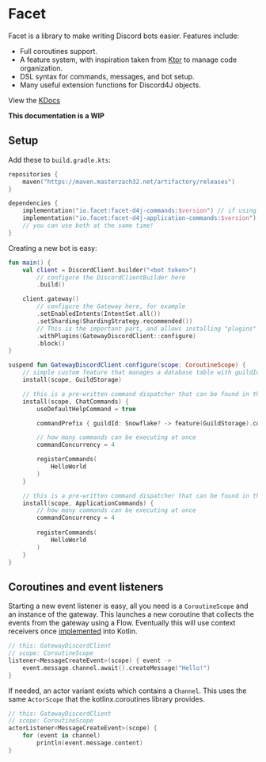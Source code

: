 # Facet

Facet is a library to make writing Discord bots easier. Features include:
* Full coroutines support.
* A feature system, with inspiration taken from [Ktor](https://ktor.io/) to manage code organization.
* DSL syntax for commands, messages, and bot setup.
* Many useful extension functions for Discord4J objects.

View the [KDocs](https://masterzach32.github.io/facet)

**This documentation is a WIP**

## Setup
Add these to `build.gradle.kts`:
```kotlin
repositories {
    maven("https://maven.masterzach32.net/artifactory/releases")
}

dependencies {
    implementation("io.facet:facet-d4j-commands:$version") // if using chat commands
    implementation("io.facet:facet-d4j-application-commands:$version") // if using "slash" commands
    // you can use both at the same time!
}
```

Creating a new bot is easy:
```kotlin
fun main() {
    val client = DiscordClient.builder("<bot token>")
        // configure the DiscordClientBuilder here
        .build()

    client.gateway()
        // configure the Gateway here, for example
        .setEnabledIntents(IntentSet.all())
        .setSharding(ShardingStrategy.recommended())
        // This is the important part, and allows installing "plugins" into the gateway in a declarative syntax.
        .withPlugins(GatewayDiscordClient::configure)
        .block()
}

suspend fun GatewayDiscordClient.configure(scope: CoroutineScope) {
    // simple custom feature that manages a database table with guildIds and their prefixes
    install(scope, GuildStorage)

    // this is a pre-written command dispatcher that can be found in the facet-discord4j-commands module
    install(scope, ChatCommands) {
        useDefaultHelpCommand = true

        commandPrefix { guildId: Snowflake? -> feature(GuildStorage).commandPrefixFor(guildId) }

        // how many commands can be executing at once
        commandConcurrency = 4

        registerCommands(
            HelloWorld
        )
    }

    // this is a pre-written command dispatcher that can be found in the facet-discord4j-application-commands module
    install(scope, ApplicationCommands) {
        // how many commands can be executing at once
        commandConcurrency = 4
        
        registerCommands(
            HelloWorld
        )
    }
}
```

## Coroutines and event listeners
Starting a new event listener is easy, all you need is a `CoroutineScope` and an instance of the gateway.
This launches a new coroutine that collects the events from the gateway using a Flow. Eventually this will use
context receivers once [implemented](https://github.com/Kotlin/KEEP/issues/259) into Kotlin.

```kotlin
// this: GatewayDiscordClient
// scope: CoroutineScope
listener<MessageCreateEvent>(scope) { event ->
    event.message.channel.await().createMessage("Hello!")
}
```

If needed, an actor variant exists which contains a `Channel`.
This uses the same `ActorScope` that the kotlinx.coroutines library provides.

```kotlin
// this: GatewayDiscordClient
// scope: CoroutineScope
actorListener<MessageCreateEvent>(scope) {
    for (event in channel)
        println(event.message.content)
}
```
